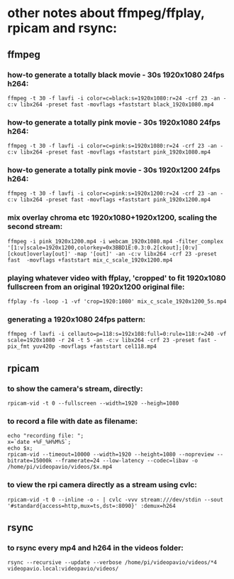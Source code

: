 # other notes about ffmpeg/ffplay, rpicam and rsync:
## ffmpeg
### how-to generate a totally black movie - 30s 1920x1080 24fps h264:
`ffmpeg -t 30 -f lavfi -i color=c=black:s=1920x1080:r=24 -crf 23 -an -c:v libx264 -preset fast -movflags +faststart black_1920x1080.mp4`

### how-to generate a totally pink movie - 30s 1920x1080 24fps h264:
`ffmpeg -t 30 -f lavfi -i color=c=pink:s=1920x1080:r=24 -crf 23 -an -c:v libx264 -preset fast -movflags +faststart pink_1920x1080.mp4`

### how-to generate a totally pink movie - 30s 1920x1200 24fps h264:
`ffmpeg -t 30 -f lavfi -i color=c=pink:s=1920x1200:r=24 -crf 23 -an -c:v libx264 -preset fast -movflags +faststart pink_1920x1200.mp4`

### mix overlay chroma etc 1920x1080+1920x1200, scaling the second stream:
`ffmpeg -i pink_1920x1200.mp4 -i webcam_1920x1080.mp4 -filter_complex '[1:v]scale=1920x1200,colorkey=0x3BBD1E:0.3:0.2[ckout];[0:v][ckout]overlay[out]' -map '[out]' -an -c:v libx264 -crf 23 -preset fast  -movflags +faststart mix_c_scale_1920x1200.mp4`

### playing whatever video with ffplay, 'cropped' to fit 1920x1080 fullscreen from an original 1920x1200 original file:
`ffplay -fs -loop -1 -vf 'crop=1920:1080' mix_c_scale_1920x1200_5s.mp4`

### generating a 1920x1080 24fps pattern:
`ffmpeg -f lavfi -i cellauto=p=118:s=192x108:full=0:rule=118:r=240 -vf scale=1920x1080 -r 24 -t 5 -an -c:v libx264 -crf 23 -preset fast -pix_fmt yuv420p -movflags +faststart cel118.mp4`

## rpicam
### to show the camera's stream, directly:
`rpicam-vid -t 0 --fullscreen --width=1920 --heigh=1080`

### to record a file with date as filename:
```
echo "recording file: ";
x=`date +%F_%H%M%S`;
echo $x;
rpicam-vid --timeout=10000 --width=1920 --height=1080 --nopreview --bitrate=15000k --framerate=24 --low-latency --codec=libav -o /home/pi/videopavio/videos/$x.mp4
```
### to view the rpi camera directly as a stream using cvlc:
`rpicam-vid -t 0 --inline -o - | cvlc -vvv stream:///dev/stdin --sout '#standard{access=http,mux=ts,dst=:8090}' :demux=h264`


## rsync
### to rsync every mp4 and h264 in the videos folder:
`rsync --recursive --update --verbose /home/pi/videopavio/videos/*4 videopavio.local:videopavio/videos/`
